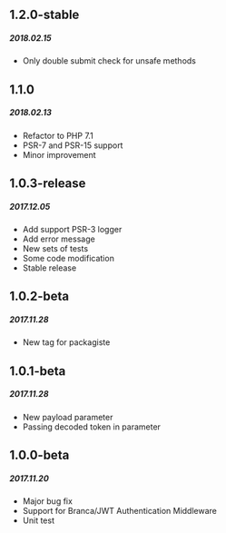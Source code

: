 ## 1.2.0-stable
##### 2018.02.15
* Only double submit check for unsafe methods

## 1.1.0
##### 2018.02.13
* Refactor to PHP 7.1
* PSR-7 and PSR-15 support
* Minor improvement

## 1.0.3-release
##### 2017.12.05
* Add support PSR-3 logger
* Add error message
* New sets of tests
* Some code modification
* Stable release

## 1.0.2-beta
##### 2017.11.28
* New tag for packagiste

## 1.0.1-beta
##### 2017.11.28
* New payload parameter
* Passing decoded token in parameter

## 1.0.0-beta
##### 2017.11.20
* Major bug fix
* Support for Branca/JWT Authentication Middleware
* Unit test